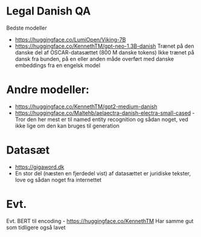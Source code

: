 # Legal Danish QA

Bedste modeller
- https://huggingface.co/LumiOpen/Viking-7B
- https://huggingface.co/KennethTM/gpt-neo-1.3B-danish
Trænet på den danske del af OSCAR-datasættet (800 M danske tokens)
Ikke trænet på dansk fra bunden, på en eller anden måde overført med danske embeddings fra en engelsk model

# Andre modeller:

- https://huggingface.co/KennethTM/gpt2-medium-danish
- https://huggingface.co/Maltehb/aelaectra-danish-electra-small-cased
-Tror den her mest er til named entity recognition og sådan noget, ved ikke lige om den kan bruges til generation


# Datasæt

- https://gigaword.dk
- En stor del (næsten en fjerdedel vist) af datasættet er juridiske tekster, love og sådan noget fra internettet

# Evt.

Evt. BERT til encoding - https://huggingface.co/KennethTM
Har samme gut som tidligere også lavet
